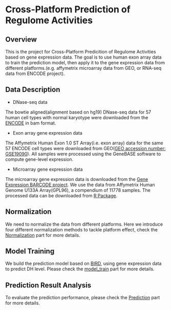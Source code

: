 # Cross-Platform Prediction of Regulome Activities

## Overview
This is the project for Cross-Platform Predicition of Regulome Activities based on gene expression data. The goal is to use human exon array data to train the prediction model, then apply it to the gene expression data from different platforms.(e.g. affymetrix microarray data from GEO, or RNA-seq data from ENCODE project).

## Data Description
- DNase-seq data

The bowtie aligned(alignment based on hg19) DNase-seq data for 57 human cell types with normal karyotype were downloaded from the [ENCODE](http://hgdownload.cse.ucsc.edu/goldenPath/hg19/encodeDCC/wgEncodeUwDnase) in bam format.

- Exon array gene expression data

The Affymetrix Human Exon 1.0 ST Array(i.e. exon array) data for the same 57 ENCODE cell types were downloaded from GEO([GEO accession number: GSE19090](https://www.ncbi.nlm.nih.gov/geo/query/acc.cgi?acc=gse19090)). All samples were processed using the GeneBASE software to compute gene-level expression. 

- Microarray gene expression data

The microarray gene expression data is downloaded from the [Gene Expression BARCODE project](http://barcode.luhs.org/). We use the data from Affymetrix Human Genome U133A Array(GPL96), a compendium of 11778 samples. The processed data can be downloaded from [R Package](http://www.bioconductor.org/packages/release/data/experiment/html/Affyhgu133aExpr.html).

## Normalization
We need to normalize the data from different platforms. Here we introduce four different normalization methods to tackle platform effect, check the [Normalization](https://github.com/stephlee3/Cross-Platform-Prediction-of-Regulome-Activities/tree/master/Normalization) part for more details.

## Model Training
We build the prediction model based on [BIRD](https://github.com/WeiqiangZhou/BIRD), using gene expression data to predict DH level. Please check the [model_train](https://github.com/stephlee3/Cross-Platform-Prediction-of-Regulome-Activities/tree/master/model_train) part for more details.

## Prediction Result Analysis
To evaluate the prediction performance, please check the [Prediction](https://github.com/stephlee3/Cross-Platform-Prediction-of-Regulome-Activities/tree/master/Prediction) part for more details.



